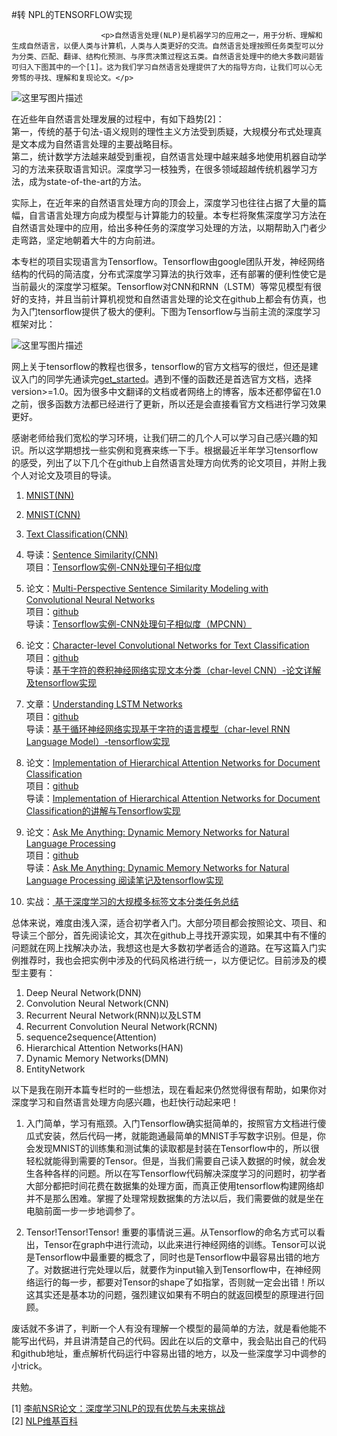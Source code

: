 #转 NPL的TENSORFLOW实现
             


                        <p>自然语言处理(NLP)是机器学习的应用之一，用于分析、理解和生成自然语言，以便人类与计算机，人类与人类更好的交流。自然语言处理按照任务类型可以分为分类、匹配、翻译、结构化预测、与序贯决策过程这五类。自然语言处理中的绝大多数问题皆可归入下图其中的一个[1]。这为我们学习自然语言处理提供了大的指导方向，让我们可以心无旁骛的寻找、理解和复现论文。</p>

<p><img src="https://img-blog.csdn.net/20171105155659740" alt="这里写图片描述" title=""></p>

<p>在近些年自然语言处理发展的过程中，有如下趋势[2]： <br>
第一，传统的基于句法-语义规则的理性主义方法受到质疑，大规模分布式处理真是文本成为自然语言处理的主要战略目标。 <br>
第二，统计数学方法越来越受到重视，自然语言处理中越来越多地使用机器自动学习的方法来获取语言知识。深度学习一枝独秀，在很多领域超越传统机器学习方法，成为state-of-the-art的方法。</p>

<p>实际上，在近年来的自然语言处理方向的顶会上，深度学习也往往占据了大量的篇幅，自言语言处理方向成为模型与计算能力的较量。本专栏将聚焦深度学习方法在自然语言处理中的应用，给出多种任务的深度学习处理的方法，以期帮助入门者少走弯路，坚定地朝着大牛的方向前进。</p>

<p>本专栏的项目实现语言为Tensorflow。Tensorflow由google团队开发，神经网络结构的代码的简洁度，分布式深度学习算法的执行效率，还有部署的便利性使它是当前最火的深度学习框架。Tensorflow对CNN和RNN（LSTM）等常见模型有很好的支持，并且当前计算机视觉和自然语言处理的论文在github上都会有仿真，也为入门tensorflow提供了极大的便利。下图为Tensorflow与当前主流的深度学习框架对比：</p>

<p><img src="https://img-blog.csdn.net/20171020160303468" alt="这里写图片描述" title=""></p>

<p>网上关于tensorflow的教程也很多，tensorflow的官方文档写的很烂，但还是建议入门的同学先通读完<a href="https://www.tensorflow.org/get_started/get_started" target="_blank">get_started</a>。遇到不懂的函数还是首选官方文档，选择version&gt;=1.0。因为很多中文翻译的文档或者网络上的博客，版本还都停留在1.0之前，很多函数方法都已经进行了更新，所以还是会直接看官方文档进行学习效果更好。</p>

<p>感谢老师给我们宽松的学习环境，让我们研二的几个人可以学习自己感兴趣的知识。所以这学期想找一些实例和竞赛来练一下手。根据最近半年学习tensorflow的感受，列出了以下几个在github上自然语言处理方向优秀的论文项目，并附上我个人对论文及项目的导读。</p>

<ol>
<li><p><a href="https://www.tensorflow.org/get_started/mnist/beginners" target="_blank">MNIST(NN)</a></p></li>
<li><p><a href="https://www.tensorflow.org/get_started/mnist/pros" target="_blank">MNIST(CNN)</a></p></li>
<li><p><a href="https://github.com/dennybritz/cnn-text-classification-tf" target="_blank">Text Classification(CNN)</a></p></li>
<li><p>导读：<a href="http://blog.csdn.net/irving_zhang/article/details/69440789" target="_blank">Sentence Similarity(CNN)</a> <br>
项目：<a href="https://github.com/Irvinglove/TF_Sentence_Similarity_CNN" target="_blank">Tensorflow实例-CNN处理句子相似度</a></p></li>
<li><p>论文：<a href="https://pdfs.semanticscholar.org/0f69/24633c56832b91836b69aedfd024681e427c.pdf" target="_blank">Multi-Perspective Sentence Similarity Modeling with Convolutional Neural Networks</a> <br>
项目：<a href="https://github.com/Irvinglove/MP-CNN-Tensorflow-sentence-similarity" target="_blank">github</a> <br>
导读：<a href="http://blog.csdn.net/irving_zhang/article/details/70036708" target="_blank">Tensorflow实例-CNN处理句子相似度（MPCNN）</a></p></li>
<li><p>论文：<a href="https://arxiv.org/abs/1509.01626" target="_blank">Character-level Convolutional Networks for Text Classification</a> <br>
项目：<a href="https://github.com/Irvinglove/char-CNN-text-classification-tensorflow" target="_blank">github</a> <br>
导读：<a href="http://blog.csdn.net/irving_zhang/article/details/75634108" target="_blank">基于字符的卷积神经网络实现文本分类（char-level CNN）-论文详解及tensorflow实现</a></p></li>
<li><p>文章：<a href="http://colah.github.io/posts/2015-08-Understanding-LSTMs/" target="_blank">Understanding LSTM Networks</a> <br>
项目：<a href="https://github.com/sherjilozair/char-rnn-tensorflow" target="_blank">github</a> <br>
导读：<a href="http://blog.csdn.net/irving_zhang/article/details/76038710" target="_blank">基于循环神经网络实现基于字符的语言模型（char-level RNN Language Model）-tensorflow实现</a></p></li>
<li><p>论文：<a href="https://www.cs.cmu.edu/~diyiy/docs/naacl16.pdf" target="_blank">Implementation of Hierarchical Attention Networks for Document Classification</a> <br>
项目：<a href="https://github.com/Irvinglove/HAN-text-classification" target="_blank">github</a> <br>
导读：<a href="http://blog.csdn.net/irving_zhang/article/details/77868620" target="_blank">Implementation of Hierarchical Attention Networks for Document Classification的讲解与Tensorflow实现</a></p></li>
<li><p>论文：<a href="https://arxiv.org/pdf/1506.07285.pdf" target="_blank">Ask Me Anything: Dynamic Memory Networks for Natural Language Processing</a> <br>
项目：<a href="https://github.com/barronalex/Dynamic-Memory-Networks-in-TensorFlow" target="_blank">github</a> <br>
导读：<a href="http://blog.csdn.net/irving_zhang/article/details/78113251" target="_blank">Ask Me Anything: Dynamic Memory Networks for Natural Language Processing 阅读笔记及tensorflow实现</a></p></li>
<li><p>实战：<a href="http://blog.csdn.net/irving_zhang/article/details/78273486" target="_blank"> 基于深度学习的大规模多标签文本分类任务总结</a></p></li>
</ol>

<p>总体来说，难度由浅入深，适合初学者入门。大部分项目都会按照论文、项目、和导读三个部分，首先阅读论文，其次在github上寻找开源实现，如果其中有不懂的问题就在网上找解决办法，我想这也是大多数初学者适合的道路。在写这篇入门实例推荐时，我也会把实例中涉及的代码风格进行统一，以方便记忆。目前涉及的模型主要有：</p>

<ol>
<li>Deep Neural Network(DNN)</li>
<li>Convolution Neural Network(CNN)</li>
<li>Recurrent Neural Network(RNN)以及LSTM</li>
<li>Recurrent Convolution  Neural Network(RCNN)</li>
<li>sequence2sequence(Attention)</li>
<li>Hierarchical Attention Networks(HAN)</li>
<li>Dynamic Memory Networks(DMN)</li>
<li>EntityNetwork</li>
</ol>

<p>以下是我在刚开本篇专栏时的一些想法，现在看起来仍然觉得很有帮助，如果你对深度学习和自然语言处理方向感兴趣，也赶快行动起来吧！</p>

<ol>
<li><p>入门简单，学习有瓶颈。入门Tensorflow确实挺简单的，按照官方文档进行傻瓜式安装，然后代码一拷，就能跑通最简单的MNIST手写数字识别。但是，你会发现MNIST的训练集和测试集的读取都是封装在Tensorflow中的，所以很轻松就能得到需要的Tensor。但是，当我们需要自己读入数据的时候，就会发生各种各样的问题。所以在写Tensorflow代码解决深度学习的问题时，初学者大部分都把时间花费在数据集的处理方面，而真正使用tensorflow构建网络却并不是那么困难。掌握了处理常规数据集的方法以后，我们需要做的就是坐在电脑前面一步一步地调参了。</p></li>
<li><p>Tensor!Tensor!Tensor! 重要的事情说三遍。从Tensorflow的命名方式可以看出，Tensor在graph中进行流动，以此来进行神经网络的训练。Tensor可以说是Tensorflow中最重要的概念了，同时也是Tensorflow中最容易出错的地方了。对数据进行完处理以后，就要作为input输入到Tensorflow中，在神经网络运行的每一步，都要对Tensor的shape了如指掌，否则就一定会出错！所以这其实还是基本功的问题，强烈建议如果有不明白的就返回模型的原理进行回顾。</p></li>
</ol>

<p>废话就不多讲了，判断一个人有没有理解一个模型的最简单的方法，就是看他能不能写出代码，并且讲清楚自己的代码。因此在以后的文章中，我会贴出自己的代码和github地址，重点解析代码运行中容易出错的地方，以及一些深度学习中调参的小trick。</p>

<p>共勉。</p>

<p>[1] <a href="https://www.jiqizhixin.com/articles/2017-10-04-5" target="_blank">李航NSR论文：深度学习NLP的现有优势与未来挑战</a> <br>
[2] <a href="https://zh.wikipedia.org/wiki/%E8%87%AA%E7%84%B6%E8%AF%AD%E8%A8%80%E5%A4%84%E7%90%86" target="_blank">NLP维基百科</a></p>                